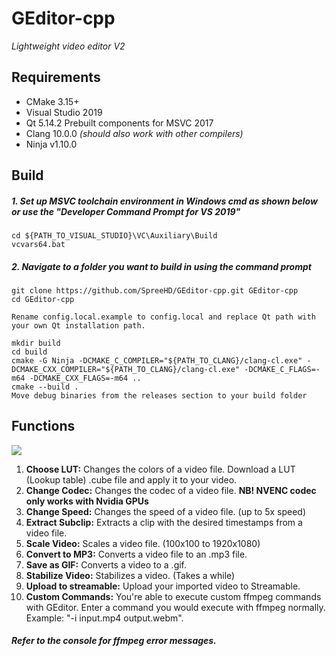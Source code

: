 # GEditor-cpp
*Lightweight video editor V2*

Requirements
------------
  - CMake 3.15+
  - Visual Studio 2019
  - Qt 5.14.2 Prebuilt components for MSVC 2017
  - Clang 10.0.0 *(should also work with other compilers)*
  - Ninja v1.10.0

Build
------------

##### 1. Set up MSVC toolchain environment in Windows cmd as shown below or use the "Developer Command Prompt for VS 2019"
```
cd ${PATH_TO_VISUAL_STUDIO}\VC\Auxiliary\Build
vcvars64.bat
```
##### 2. Navigate to a folder you want to build in using the command prompt
```
git clone https://github.com/SpreeHD/GEditor-cpp.git GEditor-cpp
cd GEditor-cpp

Rename config.local.example to config.local and replace Qt path with your own Qt installation path.

mkdir build
cd build
cmake -G Ninja -DCMAKE_C_COMPILER="${PATH_TO_CLANG}/clang-cl.exe" -DCMAKE_CXX_COMPILER="${PATH_TO_CLANG}/clang-cl.exe" -DCMAKE_C_FLAGS=-m64 -DCMAKE_CXX_FLAGS=-m64 ..
cmake --build .
Move debug binaries from the releases section to your build folder
```

Functions
------------

![](https://i.imgur.com/xUsbaSM.png)

1. **Choose LUT:** Changes the colors of a video file. Download a LUT (Lookup table) .cube file and apply it to your video.  
2. **Change Codec:** Changes the codec of a video file. **NB! NVENC codec only works with Nvidia GPUs**  
3. **Change Speed:** Changes the speed of a video file. (up to 5x speed)
4. **Extract Subclip:** Extracts a clip with the desired timestamps from a video file.  
5. **Scale Video:** Scales a video file. (100x100 to 1920x1080)
6. **Convert to MP3:** Converts a video file to an .mp3 file.  
7. **Save as GIF:** Converts a video to a .gif.  
8. **Stabilize Video:** Stabilizes a video. (Takes a while)  
9. **Upload to streamable:** Upload your imported video to Streamable.  
10. **Custom Commands:** You're able to execute custom ffmpeg commands with GEditor. Enter a command you would execute with ffmpeg normally. Example: "-i input.mp4 output.webm".  

#### *Refer to the console for ffmpeg error messages.*
